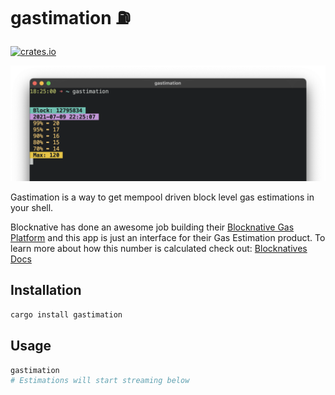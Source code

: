 # gastimation ⛽️

[![crates.io](https://meritbadge.herokuapp.com/gastimation)](https://crates.io/crates/gastimation)

![gastimation screenshot](photos/screenshot.png)

Gastimation is a way to get mempool driven block level gas estimations in your shell. 

Blocknative has done an awesome job building their [Blocknative Gas Platform](https://www.blocknative.com/gas-platform) and this app is just an interface for their Gas Estimation product. To learn more about how this number is calculated check out: [Blocknatives Docs](https://docs.blocknative.com/gas-platform)

## Installation

```bash
cargo install gastimation
```

## Usage

```bash
gastimation
# Estimations will start streaming below
```